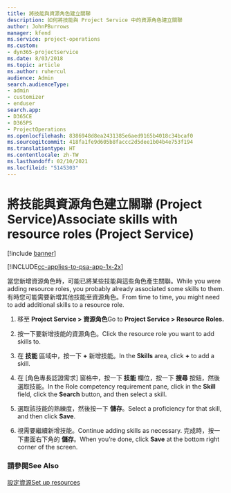 ```yaml
---
title: 將技能與資源角色建立關聯
description: 如何將技能與 Project Service 中的資源角色建立關聯
author: JohnPBurrows
manager: kfend
ms.service: project-operations
ms.custom:
- dyn365-projectservice
ms.date: 8/03/2018
ms.topic: article
ms.author: ruhercul
audience: Admin
search.audienceType:
- admin
- customizer
- enduser
search.app:
- D365CE
- D365PS
- ProjectOperations
ms.openlocfilehash: 8386948d8ea2431385e6aed9165b4018c34bcaf0
ms.sourcegitcommit: 418fa1fe9d605b8faccc2d5dee1b04b4e753f194
ms.translationtype: HT
ms.contentlocale: zh-TW
ms.lasthandoff: 02/10/2021
ms.locfileid: "5145303"
---
```

# <a name="associate-skills-with-resource-roles-project-service"></a><span data-ttu-id="c2d69-103">將技能與資源角色建立關聯 (Project Service)</span><span class="sxs-lookup"><span data-stu-id="c2d69-103">Associate skills with resource roles (Project Service)</span></span>

[!include [banner](../includes/psa-now-project-operations.md)]

[!INCLUDE[cc-applies-to-psa-app-1x-2x](../includes/cc-applies-to-psa-app-1x-2x.md)]

<span data-ttu-id="c2d69-104">當您新增資源角色時，可能已將某些技能與這些角色產生關聯。</span><span class="sxs-lookup"><span data-stu-id="c2d69-104">While you were adding resource roles, you probably already associated some skills to them.</span></span> <span data-ttu-id="c2d69-105">有時您可能需要新增其他技能至資源角色。</span><span class="sxs-lookup"><span data-stu-id="c2d69-105">From time to time, you might need to add additional skills to a resource role.</span></span>  
  
1.  <span data-ttu-id="c2d69-106">移至 **Project Service > 資源角色**</span><span class="sxs-lookup"><span data-stu-id="c2d69-106">Go to **Project Service > Resource Roles.**</span></span>  
  
2.  <span data-ttu-id="c2d69-107">按一下要新增技能的資源角色。</span><span class="sxs-lookup"><span data-stu-id="c2d69-107">Click the resource role you want to add skills to.</span></span>  
  
3.  <span data-ttu-id="c2d69-108">在 **技能** 區域中，按一下 **+** 新增技能。</span><span class="sxs-lookup"><span data-stu-id="c2d69-108">In the **Skills** area, click **+** to add a skill.</span></span>  
  
4.  <span data-ttu-id="c2d69-109">在 [角色專長認證需求] 窗格中，按一下 **技能** 欄位，按一下 **搜尋** 按鈕，然後選取技能。</span><span class="sxs-lookup"><span data-stu-id="c2d69-109">In the Role competency requirement pane, click in the **Skill** field, click the **Search** button,  and then select a skill.</span></span>  
  
5.  <span data-ttu-id="c2d69-110">選取該技能的熟練度，然後按一下 **儲存**。</span><span class="sxs-lookup"><span data-stu-id="c2d69-110">Select a proficiency for that skill, and then click **Save**.</span></span>  
  
6.  <span data-ttu-id="c2d69-111">視需要繼續新增技能。</span><span class="sxs-lookup"><span data-stu-id="c2d69-111">Continue adding skills as necessary.</span></span> <span data-ttu-id="c2d69-112">完成時，按一下畫面右下角的 **儲存**。</span><span class="sxs-lookup"><span data-stu-id="c2d69-112">When you’re done, click **Save** at the bottom right corner of the screen.</span></span>  
  
### <a name="see-also"></a><span data-ttu-id="c2d69-113">請參閱</span><span class="sxs-lookup"><span data-stu-id="c2d69-113">See Also</span></span>  
 [<span data-ttu-id="c2d69-114">設定資源</span><span class="sxs-lookup"><span data-stu-id="c2d69-114">Set up resources</span></span>](../psa/set-up-resources.md)
